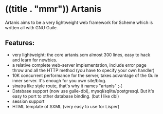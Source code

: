 ((title . "mmr"))
Artanis
=========

Artanis aims to be a very lightweight web framework for Scheme which is written all with GNU Guile.

## Features:

* very lightweight: the core artanis.scm almost 300 lines, easy to hack
and learn for newbies.
* a relative complete web-server implementation, include error page
throw and all the HTTP method (you have to specify your own handler)
* 10K concurrent performance for the server, takes advantage of the
Guile inner server. It's enough for you own site/blog.
* sinatra like style route, that's why it names "artanis" ;-)
* Database support (now use guile-dbi), mysql/sqlite/postgresql. But it's
easy to port to other database binding. (but I like dbi)
* session support
* HTML template of SXML (very easy to use for Lisper)

